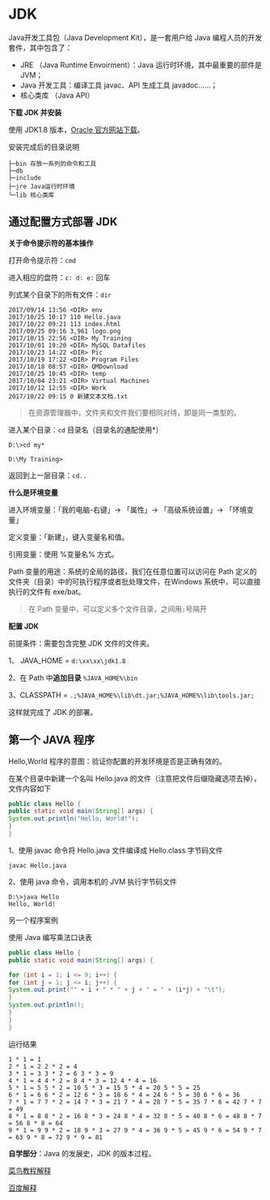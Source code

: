 # JDK

Java开发工具包（Java Development Kit），是一套用户给 Java 编程人员的开发套件，其中包含了：

* JRE （Java Runtime Envoirment）：Java 运行时环境，其中最重要的部件是 JVM；
* Java 开发工具：编译工具 javac、API 生成工具 javadoc......；
* 核心类库 （Java API）

**下载 JDK 并安装**

使用 JDK1.8 版本，[Oracle 官方网站下载](http://www.oracle.com/technetwork/java/javase/downloads/jdk8-downloads-2133151.html)。

安装完成后的目录说明

```
├─bin 存放一系列的命令和工具
├─db
├─include
├─jre Java运行时环境
└─lib 核心类库
```

## **通过配置方式部署 JDK**

**关于命令提示符的基本操作**

打开命令提示符：`cmd`

进入相应的盘符：`c: d: e:` 回车

列式某个目录下的所有文件：`dir`

```
2017/09/14 13:56 <DIR> env
2017/10/25 10:17 110 Hello.java
2017/10/22 09:21 113 index.html
2017/09/25 09:16 3,961 logo.png
2017/10/15 22:56 <DIR> My Training
2017/10/01 19:20 <DIR> MySQL Datafiles
2017/10/23 14:22 <DIR> Pic
2017/10/19 17:22 <DIR> Program Files
2017/10/18 08:57 <DIR> QMDownload
2017/10/25 10:45 <DIR> temp
2017/10/04 23:21 <DIR> Virtual Machines
2017/10/12 12:55 <DIR> Work
2017/10/22 09:15 0 新建文本文档.txt
```

> 在资源管理器中，文件夹和文件我们要相同对待，即是同一类型的。

进入某个目录：`cd` 目录名（目录名的通配使用\*）

```
D:\>cd my*

D:\My Training>
```

返回到上一层目录：`cd..`

**什么是环境变量**

进入环境变量：「我的电脑-右键」-&gt; 「属性」-&gt; 「高级系统设置」-&gt; 「环境变量」

定义变量：「新建」，键入变量名和值。

引用变量：使用 %变量名% 方式。

Path 变量的用途：系统的全局的路径，我们在任意位置可以访问在 Path 定义的文件夹（目录）中的可执行程序或者批处理文件，在Windows 系统中，可以直接执行的文件有 exe/bat。

> 在 Path 变量中，可以定义多个文件目录，之间用`;`号隔开

**配置 JDK**

前提条件：需要包含完整 JDK 文件的文件夹。

1、 JAVA\_HOME = `d:\xx\xx\jdk1.8`

2、在 Path 中**追加目录** `%JAVA_HOME%\bin`

3、CLASSPATH = `.;%JAVA_HOME%\lib\dt.jar;%JAVA_HOME%\lib\tools.jar;`

这样就完成了 JDK 的部署。

## 第一个 JAVA 程序

Hello,World 程序的意图：验证你配置的开发环境是否是正确有效的。

在某个目录中新建一个名叫 Hello.java 的文件（注意把文件后缀隐藏选项去掉），文件内容如下

```java
public class Hello {
public static void main(String[] args) {
System.out.println("Hello, World!");
}
}
```

1、使用 javac 命令将 Hello.java 文件编译成 Hello.class 字节码文件

```
javac Hello.java
```

2、使用 java 命令，调用本机的 JVM 执行字节码文件

```
D:\>java Hello
Hello, World!
```

另一个程序案例

使用 Java 编写乘法口诀表

```java
public class Hello {
public static void main(String[] args) {

for (int i = 1; i <= 9; i++) {
for (int j = 1; j <= i; j++) {
System.out.print("" + i + " * " + j + " = " + (i*j) + "\t");
}
System.out.println();
}
}
}
```

运行结果

```
1 * 1 = 1
2 * 1 = 2 2 * 2 = 4
3 * 1 = 3 3 * 2 = 6 3 * 3 = 9
4 * 1 = 4 4 * 2 = 8 4 * 3 = 12 4 * 4 = 16
5 * 1 = 5 5 * 2 = 10 5 * 3 = 15 5 * 4 = 20 5 * 5 = 25
6 * 1 = 6 6 * 2 = 12 6 * 3 = 18 6 * 4 = 24 6 * 5 = 30 6 * 6 = 36
7 * 1 = 7 7 * 2 = 14 7 * 3 = 21 7 * 4 = 28 7 * 5 = 35 7 * 6 = 42 7 * 7 = 49
8 * 1 = 8 8 * 2 = 16 8 * 3 = 24 8 * 4 = 32 8 * 5 = 40 8 * 6 = 48 8 * 7 = 56 8 * 8 = 64
9 * 1 = 9 9 * 2 = 18 9 * 3 = 27 9 * 4 = 36 9 * 5 = 45 9 * 6 = 54 9 * 7 = 63 9 * 8 = 72 9 * 9 = 81
```

**自学部分**：Java 的发展史，JDK 的版本过程。

[菜鸟教程解释](http://www.runoob.com/java/java-intro.html)

[百度解释](https://baike.baidu.com/item/Java/85979?fr=aladdin)